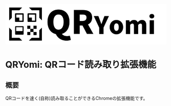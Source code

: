 ![QRYomiロゴ](images/QRYomi_icons/QRYomi_logo.svg)
# QRYomi: QRコード読み取り拡張機能

## 概要


QRコードを速く(自称)読み取ることができるChromeの拡張機能です。